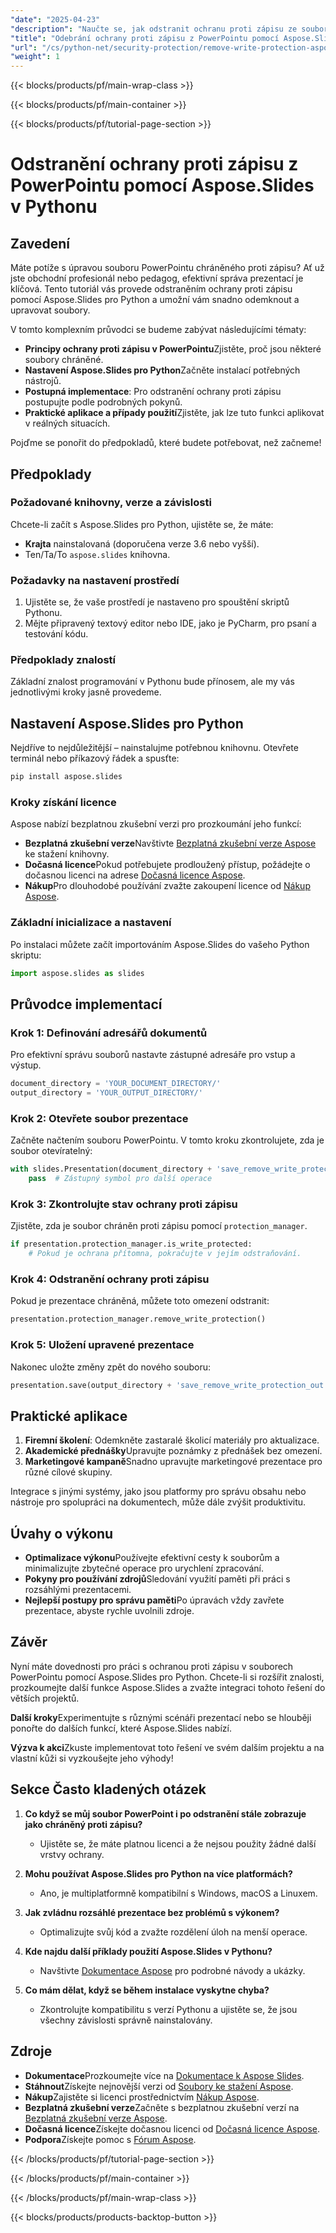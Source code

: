 ```yaml
---
"date": "2025-04-23"
"description": "Naučte se, jak odstranit ochranu proti zápisu ze souborů PowerPointu pomocí Aspose.Slides pro Python. Tato příručka nabízí podrobné pokyny a praktické aplikace."
"title": "Odebrání ochrany proti zápisu z PowerPointu pomocí Aspose.Slides v Pythonu"
"url": "/cs/python-net/security-protection/remove-write-protection-aspose-slides-python/"
"weight": 1
---
```


{{< blocks/products/pf/main-wrap-class >}}

{{< blocks/products/pf/main-container >}}

{{< blocks/products/pf/tutorial-page-section >}}
# Odstranění ochrany proti zápisu z PowerPointu pomocí Aspose.Slides v Pythonu

## Zavedení

Máte potíže s úpravou souboru PowerPointu chráněného proti zápisu? Ať už jste obchodní profesionál nebo pedagog, efektivní správa prezentací je klíčová. Tento tutoriál vás provede odstraněním ochrany proti zápisu pomocí Aspose.Slides pro Python a umožní vám snadno odemknout a upravovat soubory.

V tomto komplexním průvodci se budeme zabývat následujícími tématy:
- **Principy ochrany proti zápisu v PowerPointu**Zjistěte, proč jsou některé soubory chráněné.
- **Nastavení Aspose.Slides pro Python**Začněte instalací potřebných nástrojů.
- **Postupná implementace**: Pro odstranění ochrany proti zápisu postupujte podle podrobných pokynů.
- **Praktické aplikace a případy použití**Zjistěte, jak lze tuto funkci aplikovat v reálných situacích.

Pojďme se ponořit do předpokladů, které budete potřebovat, než začneme!

## Předpoklady

### Požadované knihovny, verze a závislosti
Chcete-li začít s Aspose.Slides pro Python, ujistěte se, že máte:
- **Krajta** nainstalovaná (doporučena verze 3.6 nebo vyšší).
- Ten/Ta/To `aspose.slides` knihovna.

### Požadavky na nastavení prostředí
1. Ujistěte se, že vaše prostředí je nastaveno pro spouštění skriptů Pythonu.
2. Mějte připravený textový editor nebo IDE, jako je PyCharm, pro psaní a testování kódu.

### Předpoklady znalostí
Základní znalost programování v Pythonu bude přínosem, ale my vás jednotlivými kroky jasně provedeme.

## Nastavení Aspose.Slides pro Python

Nejdříve to nejdůležitější – nainstalujme potřebnou knihovnu. Otevřete terminál nebo příkazový řádek a spusťte:

```bash
pip install aspose.slides
```

### Kroky získání licence
Aspose nabízí bezplatnou zkušební verzi pro prozkoumání jeho funkcí:
- **Bezplatná zkušební verze**Navštivte [Bezplatná zkušební verze Aspose](https://releases.aspose.com/slides/python-net/) ke stažení knihovny.
- **Dočasná licence**Pokud potřebujete prodloužený přístup, požádejte o dočasnou licenci na adrese [Dočasná licence Aspose](https://purchase.aspose.com/temporary-license/).
- **Nákup**Pro dlouhodobé používání zvažte zakoupení licence od [Nákup Aspose](https://purchase.aspose.com/buy).

### Základní inicializace a nastavení
Po instalaci můžete začít importováním Aspose.Slides do vašeho Python skriptu:

```python
import aspose.slides as slides
```

## Průvodce implementací

### Krok 1: Definování adresářů dokumentů
Pro efektivní správu souborů nastavte zástupné adresáře pro vstup a výstup.

```python
document_directory = 'YOUR_DOCUMENT_DIRECTORY/'
output_directory = 'YOUR_OUTPUT_DIRECTORY/'
```

### Krok 2: Otevřete soubor prezentace
Začněte načtením souboru PowerPointu. V tomto kroku zkontrolujete, zda je soubor otevíratelný:

```python
with slides.Presentation(document_directory + 'save_remove_write_protection.pptx') as presentation:
    pass  # Zástupný symbol pro další operace
```

### Krok 3: Zkontrolujte stav ochrany proti zápisu
Zjistěte, zda je soubor chráněn proti zápisu pomocí `protection_manager`.

```python
if presentation.protection_manager.is_write_protected:
    # Pokud je ochrana přítomna, pokračujte v jejím odstraňování.
```

### Krok 4: Odstranění ochrany proti zápisu
Pokud je prezentace chráněná, můžete toto omezení odstranit:

```python
presentation.protection_manager.remove_write_protection()
```

### Krok 5: Uložení upravené prezentace
Nakonec uložte změny zpět do nového souboru:

```python
presentation.save(output_directory + 'save_remove_write_protection_out.pptx', slides.export.SaveFormat.PPTX)
```

## Praktické aplikace

1. **Firemní školení**: Odemkněte zastaralé školicí materiály pro aktualizace.
2. **Akademické přednášky**Upravujte poznámky z přednášek bez omezení.
3. **Marketingové kampaně**Snadno upravujte marketingové prezentace pro různé cílové skupiny.

Integrace s jinými systémy, jako jsou platformy pro správu obsahu nebo nástroje pro spolupráci na dokumentech, může dále zvýšit produktivitu.

## Úvahy o výkonu

- **Optimalizace výkonu**Používejte efektivní cesty k souborům a minimalizujte zbytečné operace pro urychlení zpracování.
- **Pokyny pro používání zdrojů**Sledování využití paměti při práci s rozsáhlými prezentacemi.
- **Nejlepší postupy pro správu paměti**Po úpravách vždy zavřete prezentace, abyste rychle uvolnili zdroje.

## Závěr

Nyní máte dovednosti pro práci s ochranou proti zápisu v souborech PowerPointu pomocí Aspose.Slides pro Python. Chcete-li si rozšířit znalosti, prozkoumejte další funkce Aspose.Slides a zvažte integraci tohoto řešení do větších projektů.

**Další kroky**Experimentujte s různými scénáři prezentací nebo se hlouběji ponořte do dalších funkcí, které Aspose.Slides nabízí.

**Výzva k akci**Zkuste implementovat toto řešení ve svém dalším projektu a na vlastní kůži si vyzkoušejte jeho výhody!

## Sekce Často kladených otázek

1. **Co když se můj soubor PowerPoint i po odstranění stále zobrazuje jako chráněný proti zápisu?**
   - Ujistěte se, že máte platnou licenci a že nejsou použity žádné další vrstvy ochrany.
   
2. **Mohu používat Aspose.Slides pro Python na více platformách?**
   - Ano, je multiplatformně kompatibilní s Windows, macOS a Linuxem.

3. **Jak zvládnu rozsáhlé prezentace bez problémů s výkonem?**
   - Optimalizujte svůj kód a zvažte rozdělení úloh na menší operace.

4. **Kde najdu další příklady použití Aspose.Slides v Pythonu?**
   - Navštivte [Dokumentace Aspose](https://reference.aspose.com/slides/python-net/) pro podrobné návody a ukázky.

5. **Co mám dělat, když se během instalace vyskytne chyba?**
   - Zkontrolujte kompatibilitu s verzí Pythonu a ujistěte se, že jsou všechny závislosti správně nainstalovány.

## Zdroje

- **Dokumentace**Prozkoumejte více na [Dokumentace k Aspose Slides](https://reference.aspose.com/slides/python-net/).
- **Stáhnout**Získejte nejnovější verzi od [Soubory ke stažení Aspose](https://releases.aspose.com/slides/python-net/).
- **Nákup**Zajistěte si licenci prostřednictvím [Nákup Aspose](https://purchase.aspose.com/buy).
- **Bezplatná zkušební verze**Začněte s bezplatnou zkušební verzí na [Bezplatná zkušební verze Aspose](https://releases.aspose.com/slides/python-net/).
- **Dočasná licence**Získejte dočasnou licenci od [Dočasná licence Aspose](https://purchase.aspose.com/temporary-license/).
- **Podpora**Získejte pomoc s [Fórum Aspose](https://forum.aspose.com/c/slides/11).

{{< /blocks/products/pf/tutorial-page-section >}}

{{< /blocks/products/pf/main-container >}}

{{< /blocks/products/pf/main-wrap-class >}}

{{< blocks/products/products-backtop-button >}}